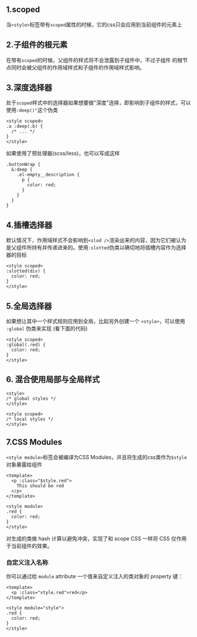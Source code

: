 ## 1.scoped

当`<style>`标签带有`scoped`属性的时候，它的css只会应用到当前组件的元素上

## 2.子组件的根元素

在带有`scoped`的时候，父组件的样式将不会泄露到子组件中，不过子组件 的根节点同时会被父组件的作用域样式和子组件的作用域样式影响。

## 3.深度选择器

处于`scoped`样式中的选择器如果想要做"深度"选择，即影响到子组件的样式，可以使用`:deep()"`这个伪类

```vue
<style scoped>
.a :deep(.b) {
  /* ... */
}
</style>
```

如果使用了预处理器(scss/less)，也可以写成这样

```vue
.buttonWrap {
  &:deep {
    .el-empty__description {
      p {
        color: red;
      }
    }
  }
}
```

## 4.插槽选择器

默认情况下，作用域样式不会影响到`<slod />`渲染出来的内容，因为它们被认为是父组件所持有并传递进来的。使用`:slotted`伪类以确切地将插槽内容作为选择器的目标

```vue
<style scoped>
:slotted(div) {
  color: red;
}
</style>
```

## 5.全局选择器

如果想让其中一个样式规则应用到全局，比起另外创建一个 `<style>`，可以使用 `:global` 伪类来实现 (看下面的代码)

```vue
<style scoped>
:global(.red) {
  color: red;
}
</style>
```

## 6. 混合使用局部与全局样式

```vue
<style>
/* global styles */
</style>

<style scoped>
/* local styles */
</style>
```

## 7.CSS Modules

`<style module>`标签会被编译为CSS Modules，并且将生成的css类作为`$style`对象暴露给组件

```vue
<template>
  <p :class="$style.red">
    This should be red
  </p>
</template>

<style module>
.red {
  color: red;
}
</style>
```

对生成的类做 hash 计算以避免冲突，实现了和 scope CSS 一样将 CSS 仅作用于当前组件的效果。

### 自定义注入名称

你可以通过给 `module` attribute 一个值来自定义注入的类对象的 property 键：

```vue
<template>
  <p :class="style.red">red</p>
</template>

<style module="style">
.red {
  color: red;
}
</style>
```

